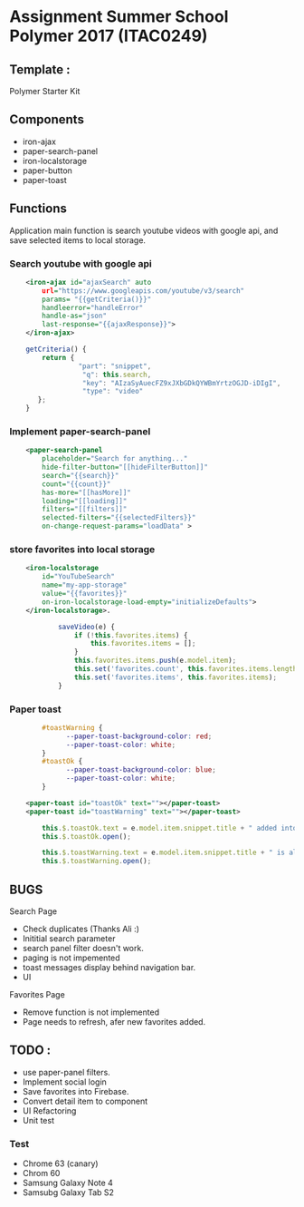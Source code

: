 # Assignment Summer School Polymer 2017 (ITAC0249)

## Template : 

Polymer Starter Kit

## Components 

* iron-ajax
* paper-search-panel
* iron-localstorage
* paper-button
* paper-toast

## Functions

Application main function is search youtube videos with google api, and save selected items to local storage.

### Search youtube with google api

```xml
    <iron-ajax id="ajaxSearch" auto
        url="https://www.googleapis.com/youtube/v3/search"  
        params= "{{getCriteria()}}"  
        handleerror="handleError"
        handle-as="json"
        last-response="{{ajaxResponse}}">
    </iron-ajax>
```

```javascript
    getCriteria() {
        return {
                 "part": "snippet",
                  "q": this.search,
                  "key": "AIzaSyAuecFZ9xJXbGDkQYWBmYrtzOGJD-iDIgI",
                  "type": "video"
       };
    }
```

### Implement paper-search-panel

```xml
    <paper-search-panel
        placeholder="Search for anything..."
        hide-filter-button="[[hideFilterButton]]"
        search="{{search}}"
        count="{{count}}"          
        has-more="[[hasMore]]"
        loading="[[loading]]"
        filters="[[filters]]"     
        selected-filters="{{selectedFilters}}"
        on-change-request-params="loadData" >
```

### store favorites into local storage

```xml
    <iron-localstorage 
        id="YouTubeSearch" 
        name="my-app-storage"     
        value="{{favorites}}" 
        on-iron-localstorage-load-empty="initializeDefaults">
    </iron-localstorage>.
```
```javascript
            saveVideo(e) {
                if (!this.favorites.items) {
                    this.favorites.items = [];
                }
                this.favorites.items.push(e.model.item);
                this.set('favorites.count', this.favorites.items.length);
                this.set('favorites.items', this.favorites.items);
            }
```
### Paper toast

```css
        #toastWarning {
              --paper-toast-background-color: red;
              --paper-toast-color: white;
        } 
        #toastOk {
              --paper-toast-background-color: blue;
              --paper-toast-color: white;
        }
```

```xml
    <paper-toast id="toastOk" text=""></paper-toast>
    <paper-toast id="toastWarning" text=""></paper-toast>
```
```javascript
        this.$.toastOk.text = e.model.item.snippet.title + " added into favorites!";
        this.$.toastOk.open();

        this.$.toastWarning.text = e.model.item.snippet.title + " is already added into favorites!";
        this.$.toastWarning.open();
```

## BUGS

Search Page

* Check duplicates (Thanks Ali :)
* Inititial search parameter
* search panel filter doesn't work. 
* paging is not impemented
* toast messages display behind navigation bar.
* UI 

Favorites Page
* Remove function is not implemented  
* Page needs to refresh, afer new favorites added.

## TODO :

* use paper-panel filters.
* Implement social login 
* Save favorites into Firebase.
* Convert detail item to component 
* UI Refactoring
* Unit test

### Test

* Chrome 63 (canary)
* Chrom 60
* Samsung Galaxy Note 4
* Samsubg Galaxy Tab S2